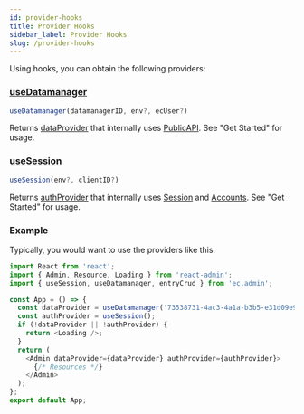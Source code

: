 ```yaml
---
id: provider-hooks
title: Provider Hooks
sidebar_label: Provider Hooks
slug: /provider-hooks
---
```


Using hooks, you can obtain the following providers:

### [useDatamanager](https://github.com/entrecode/ec.admin/blob/master/src/useDatamanager.tsx)

```ts
useDatamanager(datamanagerID, env?, ecUser?)
```



Returns [dataProvider](https://marmelab.com/react-admin/Admin.html#dataprovider) that internally uses [PublicAPI](https://entrecode.github.io/ec.sdk/#publicapi). See "Get Started" for usage.

### [useSession](https://github.com/entrecode/ec.admin/blob/master/src/useSession.tsx)

```ts
useSession(env?, clientID?) 
```

Returns [authProvider](https://marmelab.com/react-admin/Admin.html#authprovider) that internally uses [Session](https://entrecode.github.io/ec.sdk/#session) and [Accounts](https://entrecode.github.io/ec.sdk/#accounts). See "Get Started" for usage.

### Example

Typically, you would want to use the providers like this:

```js
import React from 'react';
import { Admin, Resource, Loading } from 'react-admin';
import { useSession, useDatamanager, entryCrud } from 'ec.admin';

const App = () => {
  const dataProvider = useDatamanager('73538731-4ac3-4a1a-b3b5-e31d09e94d42'); // datamanagerID
  const authProvider = useSession();
  if (!dataProvider || !authProvider) {
    return <Loading />;
  }
  return (
    <Admin dataProvider={dataProvider} authProvider={authProvider}>
      {/* Resources */}
    </Admin>
  );
};
export default App;
```
